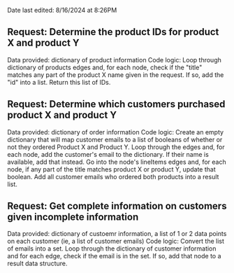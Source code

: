 Date last edited: 8/16/2024 at 8:26PM

## Request: Determine the product IDs for product X and product Y
Data provided: dictionary of product information
Code logic: 
Loop through dictionary of products edges and, for each node, check if the "title" matches any part of the product X name given in the request. If so, add the "id" into a list. Return this list of IDs.

## Request: Determine which customers purchased product X and product Y
Data provided: dictionary of order information
Code logic: 
Create an empty dictionary that will map customer emails to a list of booleans of whether or not they ordered Product X and Product Y. 
Loop through the edges and, for each node, add the customer's email to the dictionary. If their name is available, add that instead. Go into the node's lineItems edges and, for each node, if any part of the title matches product X or product Y, update that boolean. 
Add all customer emails who ordered both products into a result list. 

## Request: Get complete information on customers given incomplete information
Data provided: dictionary of custoemr information, a list of 1 or 2 data points on each customer (ie, a list of customer emails)
Code logic:
Convert the list of emails into a set.
Loop through the dictionary of customer information and for each edge, check if the email is in the set. If so, add that node to a result data structure.
